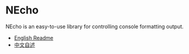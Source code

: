 # NEcho

NEcho is an easy-to-use library for controlling console formatting output.

- [English Readme](https://github.com/zmjack/NEcho/blob/master/README.md)
- [中文自述](https://github.com/zmjack/NEcho/blob/master/README-CN.md)

